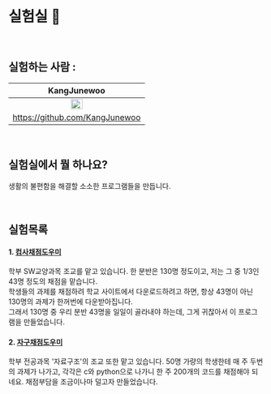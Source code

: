 # 실험실 🧪

<br/>

## 실험하는 사람 : 
| KangJunewoo |
| :---: |
| <img src="https://avatars2.githubusercontent.com/u/29622782?s=460&v=4" width="30%"></img> |
| https://github.com/KangJunewoo |

<br/>


## 실험실에서 뭘 하나요?
생활의 불편함을 해결할 소소한 프로그램들을 만듭니다.  

<br/>


## 실험목록
#### 1. [**컴사채점도우미**](https://github.com/KangJunewoo/lab/tree/master/컴사채점도우미)
학부 SW교양과목 조교를 맡고 있습니다. 한 분반은 130명 정도이고, 저는 그 중 1/3인 43명 정도의 채점을 맡습니다.  
학생들의 과제를 채점하려 학교 사이트에서 다운로드하려고 하면, 항상 43명이 아닌 130명의 과제가 한꺼번에 다운받아집니다.  
그래서 130명 중 우리 분반 43명을 일일이 골라내야 하는데, 그게 귀찮아서 이 프로그램을 만들었습니다.  
#### 2. [**자구채점도우미**](https://github.com/KangJunewoo/lab/tree/master/자구채점도우미)
학부 전공과목 '자료구조'의 조교 또한 맡고 있습니다. 50명 가량의 학생한테 매 주 두번의 과제가 나가고, 각각은 c와 python으로 나가니 한 주 200개의 코드를 채점해야 되네요. 채점부담을 조금이나마 덜고자 만들었습니다.